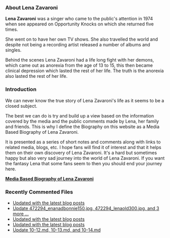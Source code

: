 ### About Lena Zavaroni

<p><strong>Lena Zavaroni</strong> was a singer who came to the public's attention in 1974 when see appeared on Opportunity Knocks on which she returned five times.</p>

<p>She went on to have her own TV shows. She also travelled the world and despite not being a recording artist released a number of albums and singles.</p>

<p>Behind the scenes Lena Zavaroni had a life long fight with her demons, which came out as anorexia from the age of 13 to 15, this then became clinical depression which lasted the rest of her life. The truth is the anorexia also lasted the rest of her life.</p>

### Introduction

<p>We can never know the true story of Lena Zavaroni's life as it seems to be a closed subject.</p>

<p>The best we can do is try and build up a view based on the information covered by the media and the public comments made by Lena, her family and friends. This is why I define the Biography on this website as a Media Based Biography of Lena Zavaroni.</p>

<p>It is presented as a series of short notes and comments along with links to related media, blogs, etc. I hope fans will find it of interest and that it helps them on their own discovery of Lena Zavaroni. It's a hard but sometimes happy but also very sad journey into the world of Lena Zavaroni. If you want the fantasy Lena that some fans seem to then you should end your journey here.</p>

<a href="https://fanzoflenazavaroni.github.io/biography/lena-zavaroni/"><strong>Media Based Biography of Lena Zavaroni</strong></a>

### Recently Commented Files

<!-- BLOG-POST-LIST:START -->
- [Updated with the latest blog posts](https://github.com/FanzOfLenaZavaroni/fanzoflenazavaroni.github.io/commit/6ab68d9e9ebb7442170da12ca795fe26cee095ed)
- [Update 472294_enanadbonnie150.jpg, 472294_lenaold300.jpg, and 3 more …](https://github.com/FanzOfLenaZavaroni/fanzoflenazavaroni.github.io/commit/30e7c3604ccf2c19e13038373676b5c46a729a23)
- [Updated with the latest blog posts](https://github.com/FanzOfLenaZavaroni/fanzoflenazavaroni.github.io/commit/e350e82eea777297714cfa4dc68b0d5f3628cb40)
- [Updated with the latest blog posts](https://github.com/FanzOfLenaZavaroni/fanzoflenazavaroni.github.io/commit/1055b803f97b90f94ecc635e739da442bbc3b7a6)
- [Update 10-12.md, 10-13.md, and 10-14.md](https://github.com/FanzOfLenaZavaroni/fanzoflenazavaroni.github.io/commit/b6117250bc1b4f2dc996a6f6bda173e1f70364c7)
<!-- BLOG-POST-LIST:END -->
